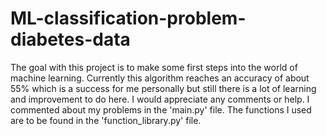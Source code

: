 # ML-classification-problem-diabetes-data
The goal with this project is to make some first steps into the world of machine learning. 
Currently this algorithm reaches an accuracy of about 55% which is a success for me personally but still there is a lot of learning and improvement to do here. I would appreciate any comments or help.
I commented about my problems in the 'main.py' file. 
The functions I used are to be found in the 'function_library.py' file. 
